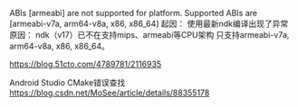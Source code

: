 ABIs [armeabi] are not supported for platform. Supported ABIs are [armeabi-v7a, arm64-v8a, x86, x86_64]
起因：
使用最新ndk编译出现了异常
原因：
    ndk（v17）已不在支持mips、armeabi等CPU架构
    只支持armeabi-v7a, arm64-v8a, x86, x86_64。
    
https://blog.51cto.com/4789781/2116935


Android Studio CMake错误查找
https://blog.csdn.net/MoSee/article/details/88355178
